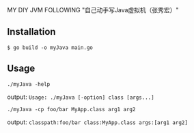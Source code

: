 MY DIY JVM FOLLOWING "自己动手写Java虚拟机（张秀宏）"

## Installation
```shell
$ go build -o myJava main.go
```

## Usage
```shell
./myJava -help
```
output: `Usage: ./myJava [-option] class [args...]`


```shell
./myJava -cp foo/bar MyApp.class arg1 arg2
```
output: `classpath:foo/bar class:MyApp.class args:[arg1 arg2]`
